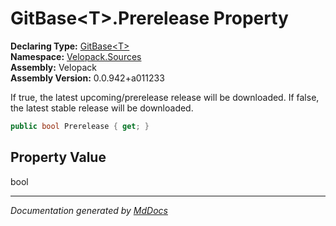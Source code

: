 ﻿<!--  
  <auto-generated>   
    The contents of this file were generated by a tool.  
    Changes to this file may be list if the file is regenerated  
  </auto-generated>   
-->

# GitBase\<T\>.Prerelease Property

**Declaring Type:** [GitBase\<T\>](../index.md)  
**Namespace:** [Velopack.Sources](../../index.md)  
**Assembly:** Velopack  
**Assembly Version:** 0.0.942+a011233

If true, the latest upcoming\/prerelease release will be downloaded. If false, the latest  stable release will be downloaded.

```csharp
public bool Prerelease { get; }
```

## Property Value

bool

___

*Documentation generated by [MdDocs](https://github.com/ap0llo/mddocs)*
